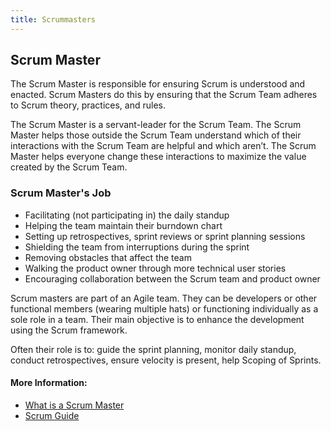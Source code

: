 ```yaml
---
title: Scrummasters
---
```

## Scrum Master

The Scrum Master is responsible for ensuring Scrum is understood and enacted. Scrum Masters do this by ensuring that the Scrum Team adheres to Scrum theory, practices, and rules.

The Scrum Master is a servant-leader for the Scrum Team. The Scrum Master helps those outside the Scrum Team understand which of their interactions with the Scrum Team are helpful and which aren’t. The Scrum Master helps everyone change these interactions to maximize the value created by the Scrum Team.

### Scrum Master's Job

- Facilitating (not participating in) the daily standup
- Helping the team maintain their burndown chart
- Setting up retrospectives, sprint reviews or sprint planning sessions
- Shielding the team from interruptions during the sprint
- Removing obstacles that affect the team
- Walking the product owner through more technical user stories
- Encouraging collaboration between the Scrum team and product owner

Scrum masters are part of an Agile team. They can be developers or other functional members (wearing multiple hats) or functioning individually as a sole role in a team. Their main objective is to enhance the development using the Scrum framework.

Often their role is to: guide the sprint planning, monitor daily standup, conduct retrospectives, ensure velocity is present, help Scoping of Sprints.

#### More Information:

- <a href="https://www.scrum.org/resources/what-is-a-scrum-master" target="_blank" rel="nofollow">What is a Scrum Master</a>
- <a href="https://www.scrum.org/resources/scrum-guide" rel="nofollow">Scrum Guide</a> 
